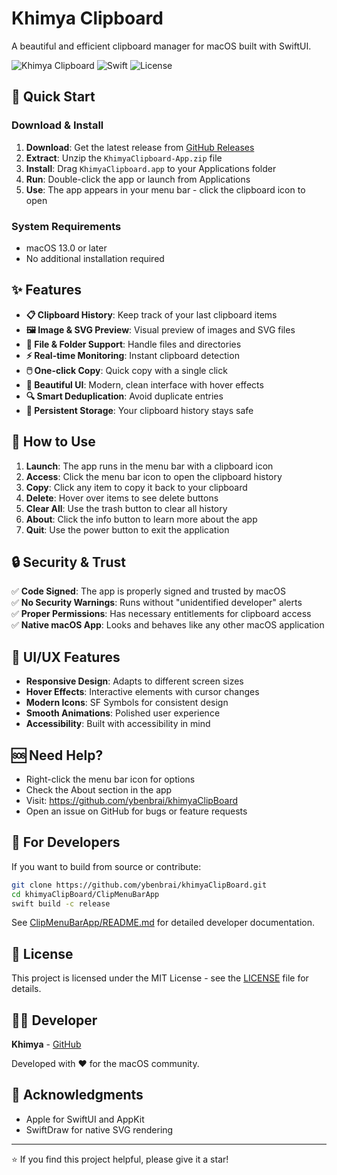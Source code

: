 # Khimya Clipboard

A beautiful and efficient clipboard manager for macOS built with SwiftUI.

![Khimya Clipboard](https://img.shields.io/badge/macOS-13.0+-blue.svg)
![Swift](https://img.shields.io/badge/Swift-6.1-orange.svg)
![License](https://img.shields.io/badge/License-MIT-green.svg)

## 🚀 Quick Start

### Download & Install

1. **Download**: Get the latest release from [GitHub Releases](https://github.com/ybenbrai/khimyaClipBoard/releases)
2. **Extract**: Unzip the `KhimyaClipboard-App.zip` file
3. **Install**: Drag `KhimyaClipboard.app` to your Applications folder
4. **Run**: Double-click the app or launch from Applications
5. **Use**: The app appears in your menu bar - click the clipboard icon to open

### System Requirements

- macOS 13.0 or later
- No additional installation required

## ✨ Features

- **📋 Clipboard History**: Keep track of your last clipboard items
- **🖼️ Image & SVG Preview**: Visual preview of images and SVG files
- **📁 File & Folder Support**: Handle files and directories
- **⚡ Real-time Monitoring**: Instant clipboard detection
- **🖱️ One-click Copy**: Quick copy with a single click
- **🎨 Beautiful UI**: Modern, clean interface with hover effects
- **🔍 Smart Deduplication**: Avoid duplicate entries
- **💾 Persistent Storage**: Your clipboard history stays safe

## 🎯 How to Use

1. **Launch**: The app runs in the menu bar with a clipboard icon
2. **Access**: Click the menu bar icon to open the clipboard history
3. **Copy**: Click any item to copy it back to your clipboard
4. **Delete**: Hover over items to see delete buttons
5. **Clear All**: Use the trash button to clear all history
6. **About**: Click the info button to learn more about the app
7. **Quit**: Use the power button to exit the application

## 🔒 Security & Trust

✅ **Code Signed**: The app is properly signed and trusted by macOS  
✅ **No Security Warnings**: Runs without "unidentified developer" alerts  
✅ **Proper Permissions**: Has necessary entitlements for clipboard access  
✅ **Native macOS App**: Looks and behaves like any other macOS application

## 🎨 UI/UX Features

- **Responsive Design**: Adapts to different screen sizes
- **Hover Effects**: Interactive elements with cursor changes
- **Modern Icons**: SF Symbols for consistent design
- **Smooth Animations**: Polished user experience
- **Accessibility**: Built with accessibility in mind

## 🆘 Need Help?

- Right-click the menu bar icon for options
- Check the About section in the app
- Visit: https://github.com/ybenbrai/khimyaClipBoard
- Open an issue on GitHub for bugs or feature requests

## 🔧 For Developers

If you want to build from source or contribute:

```bash
git clone https://github.com/ybenbrai/khimyaClipBoard.git
cd khimyaClipBoard/ClipMenuBarApp
swift build -c release
```

See [ClipMenuBarApp/README.md](ClipMenuBarApp/README.md) for detailed developer documentation.

## 📝 License

This project is licensed under the MIT License - see the [LICENSE](LICENSE) file for details.

## 👨‍💻 Developer

**Khimya** - [GitHub](https://github.com/ybenbrai)

Developed with ❤️ for the macOS community.

## 🙏 Acknowledgments

- Apple for SwiftUI and AppKit
- SwiftDraw for native SVG rendering

---

⭐ If you find this project helpful, please give it a star!
